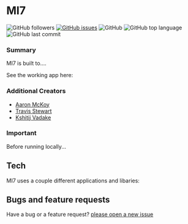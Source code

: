 # MI7

![GitHub followers](https://img.shields.io/github/followers/cl33per?style=social)
[![GitHub issues](https://img.shields.io/github/issues/cl33per/MI7)](https://github.com/cl33per/MI7/issues)
![GitHub](https://img.shields.io/github/license/cl33per/MI7)
![GitHub top language](https://img.shields.io/github/languages/top/cl33per/MI7)
![GitHub last commit](https://img.shields.io/github/last-commit/cl33per/MI7)

### Summary

MI7 is built to....

See the working app here:

### Additional Creators
- [Aaron McKoy](https://github.com/ArMc8234)
- [Travis Stewart](https://github.com/travisstew)
- [Kshitij Vadake](https://github.com/KTJ-46)

### Important
  
Before running locally...

## Tech

MI7 uses a couple different applications and libaries:

  

## Bugs and feature requests

Have a bug or a feature request? [please open a new issue](https://github.com/cl33per/MI7/issues/new)
